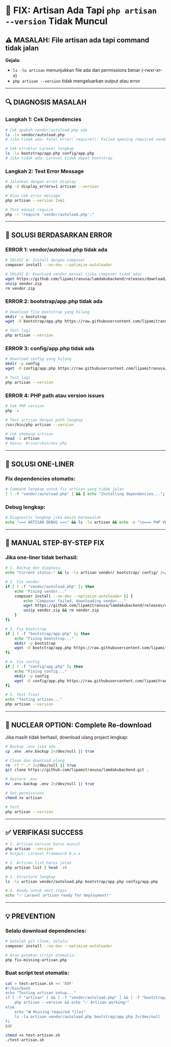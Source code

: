 # 🔧 FIX: Artisan Ada Tapi `php artisan --version` Tidak Muncul

## ⚠️ MASALAH: File artisan ada tapi command tidak jalan

**Gejala:**
- `ls -la artisan` menunjukkan file ada dan permissions benar (-rwxr-xr-x)
- `php artisan --version` tidak mengeluarkan output atau error

---

## 🔍 DIAGNOSIS MASALAH

### Langkah 1: Cek Dependencies

```bash
# Cek apakah vendor/autoload.php ada
ls -la vendor/autoload.php
# Jika tidak ada: Fatal error: require(): Failed opening required vendor/autoload.php

# Cek struktur Laravel lengkap
ls -la bootstrap/app.php config/app.php
# Jika tidak ada: Laravel tidak dapat bootstrap
```

### Langkah 2: Test Error Message

```bash
# Jalankan dengan error display
php -d display_errors=1 artisan --version

# Atau cek error message
php artisan --version 2>&1

# Test manual require
php -r "require 'vendor/autoload.php';"
```

---

## 🔧 SOLUSI BERDASARKAN ERROR

### ERROR 1: vendor/autoload.php tidak ada

```bash
# SOLUSI A: Install dengan composer
composer install --no-dev --optimize-autoloader

# SOLUSI B: Download vendor manual (jika composer tidak ada)
wget https://github.com/lipamitranusa/lamdakubackend/releases/download/vendor/vendor.zip
unzip vendor.zip
rm vendor.zip
```

### ERROR 2: bootstrap/app.php tidak ada

```bash
# Download file bootstrap yang hilang
mkdir -p bootstrap
wget -O bootstrap/app.php https://raw.githubusercontent.com/lipamitranusa/lamdakubackend/master/bootstrap/app.php

# Test lagi
php artisan --version
```

### ERROR 3: config/app.php tidak ada

```bash
# Download config yang hilang
mkdir -p config
wget -O config/app.php https://raw.githubusercontent.com/lipamitranusa/lamdakubackend/master/config/app.php

# Test lagi
php artisan --version
```

### ERROR 4: PHP path atau version issues

```bash
# Cek PHP version
php -v

# Test artisan dengan path lengkap
/usr/bin/php artisan --version

# Cek shebang artisan
head -1 artisan
# Harus: #!/usr/bin/env php
```

---

## 🚀 SOLUSI ONE-LINER

### Fix dependencies otomatis:

```bash
# Command lengkap untuk fix artisan yang tidak jalan
[ ! -f "vendor/autoload.php" ] && { echo "Installing dependencies..."; composer install --no-dev 2>/dev/null || { echo "Downloading vendor..."; wget -q https://github.com/lipamitranusa/lamdakubackend/releases/download/vendor/vendor.zip && unzip -q vendor.zip && rm vendor.zip; }; } && [ ! -f "bootstrap/app.php" ] && { echo "Downloading bootstrap..."; mkdir -p bootstrap && wget -q -O bootstrap/app.php https://raw.githubusercontent.com/lipamitranusa/lamdakubackend/master/bootstrap/app.php; } && php artisan --version && echo "✅ Laravel ready!"
```

### Debug lengkap:

```bash
# Diagnostic lengkap jika masih bermasalah
echo "=== ARTISAN DEBUG ===" && ls -la artisan && echo -e "\n=== PHP VERSION ===" && php -v && echo -e "\n=== VENDOR CHECK ===" && ls -la vendor/autoload.php && echo -e "\n=== BOOTSTRAP CHECK ===" && ls -la bootstrap/app.php && echo -e "\n=== CONFIG CHECK ===" && ls -la config/app.php && echo -e "\n=== ARTISAN TEST ===" && php -d display_errors=1 artisan --version 2>&1
```

---

## 🔧 MANUAL STEP-BY-STEP FIX

### Jika one-liner tidak berhasil:

```bash
# 1. Backup dan diagnosa
echo "Current status:" && ls -la artisan vendor/ bootstrap/ config/ 2>/dev/null

# 2. Fix vendor
if [ ! -f "vendor/autoload.php" ]; then
    echo "Fixing vendor..."
    composer install --no-dev --optimize-autoloader || {
        echo "Composer failed, downloading vendor..."
        wget https://github.com/lipamitranusa/lamdakubackend/releases/download/vendor/vendor.zip
        unzip vendor.zip && rm vendor.zip
    }
fi

# 3. Fix bootstrap
if [ ! -f "bootstrap/app.php" ]; then
    echo "Fixing bootstrap..."
    mkdir -p bootstrap
    wget -O bootstrap/app.php https://raw.githubusercontent.com/lipamitranusa/lamdakubackend/master/bootstrap/app.php
fi

# 4. Fix config
if [ ! -f "config/app.php" ]; then
    echo "Fixing config..."
    mkdir -p config
    wget -O config/app.php https://raw.githubusercontent.com/lipamitranusa/lamdakubackend/master/config/app.php
fi

# 5. Test final
echo "Testing artisan..."
php artisan --version
```

---

## 🚨 NUCLEAR OPTION: Complete Re-download

Jika masih tidak berhasil, download ulang project lengkap:

```bash
# Backup .env jika ada
cp .env .env.backup 2>/dev/null || true

# Clean dan download ulang
rm -rf * .* 2>/dev/null || true
git clone https://github.com/lipamitranusa/lamdakubackend.git .

# Restore .env
mv .env.backup .env 2>/dev/null || true

# Set permissions
chmod +x artisan

# Test
php artisan --version
```

---

## ✅ VERIFIKASI SUCCESS

```bash
# 1. Artisan version harus muncul
php artisan --version
# Output: Laravel Framework 8.x.x

# 2. Artisan list harus jalan
php artisan list | head -10

# 3. Structure lengkap
ls -la artisan vendor/autoload.php bootstrap/app.php config/app.php

# 4. Ready untuk next steps
echo "✅ Laravel artisan ready for deployment!"
```

---

## 💡 PREVENTION

### Selalu download dependencies:

```bash
# Setelah git clone, selalu:
composer install --no-dev --optimize-autoloader

# Atau gunakan script otomatis:
php fix-missing-artisan.php
```

### Buat script test otomatis:

```bash
cat > test-artisan.sh << 'EOF'
#!/bin/bash
echo "Testing artisan setup..."
if [ -f "artisan" ] && [ -f "vendor/autoload.php" ] && [ -f "bootstrap/app.php" ]; then
    php artisan --version && echo "✅ Artisan working!"
else
    echo "❌ Missing required files"
    ls -la artisan vendor/autoload.php bootstrap/app.php 2>/dev/null
fi
EOF

chmod +x test-artisan.sh
./test-artisan.sh
```
